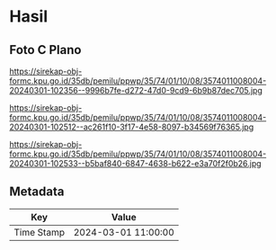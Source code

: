 # Hasil

## Foto C Plano

https://sirekap-obj-formc.kpu.go.id/35db/pemilu/ppwp/35/74/01/10/08/3574011008004-20240301-102356--9996b7fe-d272-47d0-9cd9-6b9b87dec705.jpg

https://sirekap-obj-formc.kpu.go.id/35db/pemilu/ppwp/35/74/01/10/08/3574011008004-20240301-102512--ac261f10-3f17-4e58-8097-b34569f76365.jpg

https://sirekap-obj-formc.kpu.go.id/35db/pemilu/ppwp/35/74/01/10/08/3574011008004-20240301-102533--b5baf840-6847-4638-b622-e3a70f2f0b26.jpg


## Metadata

| Key        | Value               |
| ---------- | ------------------- |
| Time Stamp | 2024-03-01 11:00:00 |



